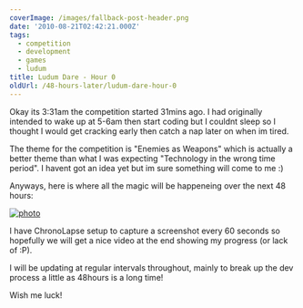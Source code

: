 ```yaml
---
coverImage: /images/fallback-post-header.png
date: '2010-08-21T02:42:21.000Z'
tags:
  - competition
  - development
  - games
  - ludum
title: Ludum Dare - Hour 0
oldUrl: /48-hours-later/ludum-dare-hour-0
---
```


Okay its 3:31am the competition started 31mins ago. I had originally intended to wake up at 5-6am then start coding but I couldnt sleep so I thought I would get cracking early then catch a nap later on when im tired.

<!-- more -->

The theme for the competition is "Enemies as Weapons" which is actually a better theme than what I was expecting "Technology in the wrong time period". I havent got an idea yet but im sure something will come to me :)

Anyways, here is where all the magic will be happeneing over the next 48 hours:

[![](/wp-content/uploads/2010/08/photo-1024x768.jpg "photo")](/wp-content/uploads/2010/08/photo.jpg)

I have ChronoLapse setup to capture a screenshot every 60 seconds so hopefully we will get a nice video at the end showing my progress (or lack of :P).

I will be updating at regular intervals throughout, mainly to break up the dev process a little as 48hours is a long time!

Wish me luck!
